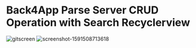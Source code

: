# Back4App Parse Server CRUD Operation with Search Recyclerview
![gitscreen](https://user-images.githubusercontent.com/22006238/82876389-82e2dc00-9f5a-11ea-847f-1095867a8b44.png) ![screenshot-1591508713618](https://user-images.githubusercontent.com/22006238/83961384-717fc500-a8b4-11ea-96e7-f417cc64fd4b.jpg)

